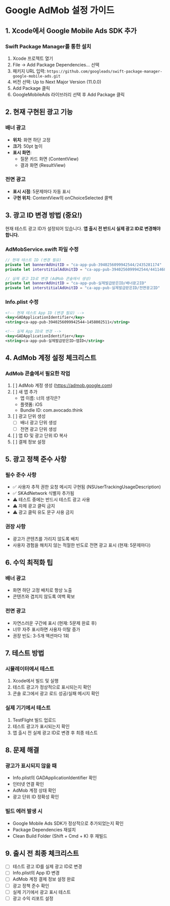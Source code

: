 # Google AdMob 설정 가이드

## 1. Xcode에서 Google Mobile Ads SDK 추가

### Swift Package Manager를 통한 설치
1. Xcode 프로젝트 열기
2. File → Add Package Dependencies... 선택
3. 패키지 URL 입력: `https://github.com/googleads/swift-package-manager-google-mobile-ads.git`
4. 버전 선택: Up to Next Major Version (11.0.0)
5. Add Package 클릭
6. GoogleMobileAds 라이브러리 선택 후 Add Package 클릭

## 2. 현재 구현된 광고 기능

### 배너 광고
- **위치**: 화면 하단 고정
- **크기**: 50pt 높이
- **표시 화면**: 
  - 질문 카드 화면 (ContentView)
  - 결과 화면 (ResultView)

### 전면 광고
- **표시 시점**: 5문제마다 자동 표시
- **구현 위치**: ContentView의 onChoiceSelected 콜백

## 3. 광고 ID 변경 방법 (중요!)

현재 테스트 광고 ID가 설정되어 있습니다. **앱 출시 전 반드시 실제 광고 ID로 변경해야 합니다.**

### AdMobService.swift 파일 수정
```swift
// 현재 테스트 ID (변경 필요)
private let bannerAdUnitID = "ca-app-pub-3940256099942544/2435281174"
private let interstitialAdUnitID = "ca-app-pub-3940256099942544/4411468910"

// 실제 광고 ID로 변경 (AdMob 콘솔에서 생성)
private let bannerAdUnitID = "ca-app-pub-실제발급받은ID/배너광고ID"
private let interstitialAdUnitID = "ca-app-pub-실제발급받은ID/전면광고ID"
```

### Info.plist 수정
```xml
<!-- 현재 테스트 App ID (변경 필요) -->
<key>GADApplicationIdentifier</key>
<string>ca-app-pub-3940256099942544~1458002511</string>

<!-- 실제 App ID로 변경 -->
<key>GADApplicationIdentifier</key>
<string>ca-app-pub-실제발급받은ID~앱ID</string>
```

## 4. AdMob 계정 설정 체크리스트

### AdMob 콘솔에서 필요한 작업
1. [ ] AdMob 계정 생성 (https://admob.google.com)
2. [ ] 새 앱 추가
   - 앱 이름: 너의 생각은?
   - 플랫폼: iOS
   - Bundle ID: com.avocado.think
3. [ ] 광고 단위 생성
   - [ ] 배너 광고 단위 생성
   - [ ] 전면 광고 단위 생성
4. [ ] 앱 ID 및 광고 단위 ID 복사
5. [ ] 결제 정보 설정

## 5. 광고 정책 준수 사항

### 필수 준수 사항
- ✅ 사용자 추적 권한 요청 메시지 구현됨 (NSUserTrackingUsageDescription)
- ✅ SKAdNetwork 식별자 추가됨
- ⚠️ 테스트 중에는 반드시 테스트 광고 사용
- ⚠️ 자체 광고 클릭 금지
- ⚠️ 광고 클릭 유도 문구 사용 금지

### 권장 사항
- 광고가 콘텐츠를 가리지 않도록 배치
- 사용자 경험을 해치지 않는 적절한 빈도로 전면 광고 표시 (현재: 5문제마다)

## 6. 수익 최적화 팁

### 배너 광고
- 화면 하단 고정 배치로 항상 노출
- 콘텐츠와 겹치지 않도록 여백 확보

### 전면 광고
- 자연스러운 구간에 표시 (현재: 5문제 완료 후)
- 너무 자주 표시하면 사용자 이탈 증가
- 권장 빈도: 3-5개 액션마다 1회

## 7. 테스트 방법

### 시뮬레이터에서 테스트
1. Xcode에서 빌드 및 실행
2. 테스트 광고가 정상적으로 표시되는지 확인
3. 콘솔 로그에서 광고 로드 성공/실패 메시지 확인

### 실제 기기에서 테스트
1. TestFlight 빌드 업로드
2. 테스트 광고가 표시되는지 확인
3. 앱 출시 전 실제 광고 ID로 변경 후 최종 테스트

## 8. 문제 해결

### 광고가 표시되지 않을 때
- Info.plist의 GADApplicationIdentifier 확인
- 인터넷 연결 확인
- AdMob 계정 상태 확인
- 광고 단위 ID 정확성 확인

### 빌드 에러 발생 시
- Google Mobile Ads SDK가 정상적으로 추가되었는지 확인
- Package Dependencies 재설치
- Clean Build Folder (Shift + Cmd + K) 후 재빌드

## 9. 출시 전 최종 체크리스트

- [ ] 테스트 광고 ID를 실제 광고 ID로 변경
- [ ] Info.plist의 App ID 변경
- [ ] AdMob 계정 결제 정보 설정 완료
- [ ] 광고 정책 준수 확인
- [ ] 실제 기기에서 광고 표시 테스트
- [ ] 광고 수익 리포트 설정